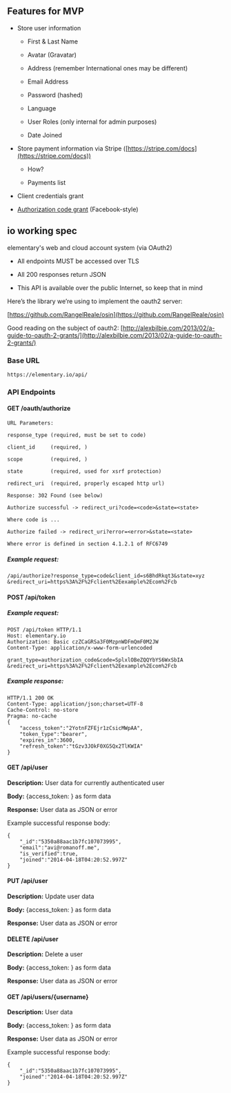 ## Features for MVP

* Store user information

	* First & Last Name

	* Avatar (Gravatar)

	* Address (remember International ones may be different)

	* Email Address

	* Password (hashed)

	* Language

	* User Roles (only internal for admin purposes)

	* Date Joined

* Store payment information via Stripe ([https://stripe.com/docs](https://stripe.com/docs))

    * How?

    * Payments list

* Client credentials grant

* [Authorization code grant](http://tools.ietf.org/html/rfc6749#section-4.1) (Facebook-style)

## io working spec

elementary's web and cloud account system (via OAuth2)

* All endpoints MUST be accessed over TLS

* All 200 responses return JSON

* This API is available over the public Internet, so keep that in mind

Here’s the library we’re using to implement the oauth2 server:

[https://github.com/RangelReale/osin](https://github.com/RangelReale/osin)

Good reading on the subject of oauth2:
[http://alexbilbie.com/2013/02/a-guide-to-oauth-2-grants/](http://alexbilbie.com/2013/02/a-guide-to-oauth-2-grants/)

### Base URL

`https://elementary.io/api/`

### API Endpoints

#### GET /oauth/authorize

	URL Parameters:

	response_type (required, must be set to code)

	client_id     (required, )

	scope         (required, )

	state         (required, used for xsrf protection)

	redirect_uri  (required, properly escaped http url)

	Response: 302 Found (see below)

	Authorize successful -> redirect_uri?code=<code>&state=<state>

	Where code is ...

	Authorize failed -> redirect_uri?error=<error>&state=<state>

	Where error is defined in section 4.1.2.1 of RFC6749

##### Example request:

	/api/authorize?response_type=code&client_id=s6BhdRkqt3&state=xyz
	&redirect_uri=https%3A%2F%2Fclient%2Eexample%2Ecom%2Fcb

#### POST /api/token

##### Example request:

	POST /api/token HTTP/1.1
	Host: elementary.io
	Authorization: Basic czZCaGRSa3F0MzpnWDFmQmF0M2JW
	Content-Type: application/x-www-form-urlencoded

	grant_type=authorization_code&code=SplxlOBeZQQYbYS6WxSbIA
	&redirect_uri=https%3A%2F%2Fclient%2Eexample%2Ecom%2Fcb

##### Example response:

	HTTP/1.1 200 OK
	Content-Type: application/json;charset=UTF-8
	Cache-Control: no-store
	Pragma: no-cache
	{
		"access_token":"2YotnFZFEjr1zCsicMWpAA",
		"token_type":"bearer",
		"expires_in":3600,
		"refresh_token":"tGzv3JOkF0XG5Qx2TlKWIA"
	}

#### GET /api/user

**Description:** User data for currently authenticated user

**Body:** {access_token: <token>} as form data

**Response:** User data as JSON or error

Example successful response body:

	{
		"_id":"5350a88aac1b7fc107073995",
		"email":"avi@romanoff.me",
		"is_verified":true,
		"joined":"2014-04-18T04:20:52.997Z"
	}

#### PUT /api/user

**Description:** Update user data

**Body:** {access_token: <token>} as form data

**Response:** User data as JSON or error

#### DELETE /api/user

**Description:** Delete a user

**Body:** {access_token: <token>} as form data

**Response:** User data as JSON or error

#### GET /api/users/{username}

**Description:** User data

**Body:** {access_token: <token>} as form data

**Response:** User data as JSON or error

Example successful response body:

	{
		"_id":"5350a88aac1b7fc107073995",
		"joined":"2014-04-18T04:20:52.997Z"
	}
